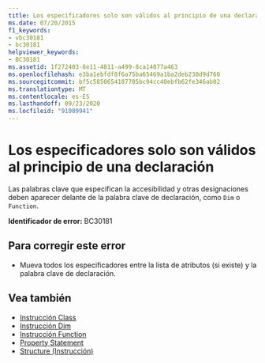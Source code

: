 ```yaml
---
title: Los especificadores solo son válidos al principio de una declaración
ms.date: 07/20/2015
f1_keywords:
- vbc30181
- bc30181
helpviewer_keywords:
- BC30181
ms.assetid: 1f272403-8e11-4811-a499-8ca14077a463
ms.openlocfilehash: e3ba1ebfdf8f6a75ba65469a1ba2deb230d9d760
ms.sourcegitcommit: bf5c5850654187705bc94cc40ebfb62fe346ab02
ms.translationtype: MT
ms.contentlocale: es-ES
ms.lasthandoff: 09/23/2020
ms.locfileid: "91089941"
---
```

# <a name="specifiers-valid-only-at-the-beginning-of-a-declaration"></a>Los especificadores solo son válidos al principio de una declaración

Las palabras clave que especifican la accesibilidad y otras designaciones deben aparecer delante de la palabra clave de declaración, como `Dim` o `Function`.  
  
 **Identificador de error:** BC30181  
  
## <a name="to-correct-this-error"></a>Para corregir este error  
  
- Mueva todos los especificadores entre la lista de atributos (si existe) y la palabra clave de declaración.  
  
## <a name="see-also"></a>Vea también

- [Instrucción Class](../language-reference/statements/class-statement.md)
- [Instrucción Dim](../language-reference/statements/dim-statement.md)
- [Instrucción Function](../language-reference/statements/function-statement.md)
- [Property Statement](../language-reference/statements/property-statement.md)
- [Structure (Instrucción)](../language-reference/statements/structure-statement.md)
